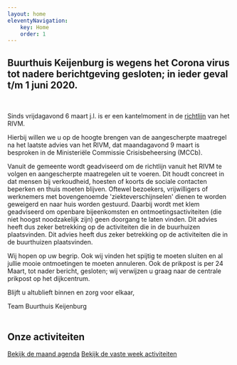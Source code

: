 ```yaml
---
layout: home
eleventyNavigation:
    key: Home
    order: 1
---
```


<h2 class="text-center" style="margin-bottom: 3rem;">
   Buurthuis Keijenburg is wegens het Corona virus tot nadere berichtgeving gesloten; in ieder geval t/m 1 juni 2020.
</h2>

<div style="margin-bottom: 3rem;">
<p>Sinds vrijdagavond 6 maart j.l. is er een kantelmoment in de <a href="https://www.rivm.nl/nieuws/covid-19-nieuwe-aanwijzing-voor-inwoners-noord-brabant">richtlijn</a> van het RIVM.</p>

Hierbij willen we u op de hoogte brengen van de aangescherpte maatregel na het laatste advies van het RIVM, dat maandagavond 9 maart is besproken in de Ministeriële Commissie Crisisbeheersing (MCCb).

Vanuit de gemeente wordt geadviseerd om de richtlijn vanuit het RIVM te volgen en aangescherpte maatregelen uit te voeren. Dit houdt concreet in dat mensen bij verkoudheid, hoesten of koorts de sociale contacten beperken en thuis moeten blijven. Oftewel bezoekers, vrijwilligers of werknemers met bovengenoemde
'ziekteverschijnselen' dienen te worden geweigerd en naar huis worden gestuurd. Daarbij wordt met klem geadviseerd om openbare bijeenkomsten en ontmoetingsactiviteiten (die niet hoogst noodzakelijk zijn) geen doorgang te laten vinden. Dit advies heeft dus zeker betrekking op de activiteiten die in de buurhuizen plaatsvinden. Dit advies heeft dus zeker betrekking op de activiteiten die in de buurthuizen
plaatsvinden.

Wij hopen op uw begrip. Ook wij vinden het spijtig te moeten sluiten en al jullie mooie ontmoetingen te moeten annuleren.
Ook de prikpost is per 24 Maart, tot nader bericht, gesloten; wij verwijzen u graag naar de centrale prikpost op het dijkcentrum.

Blijft u altublieft binnen en zorg voor elkaar,

Team Buurthuis Keijenburg
</div>

<h2 class="text-center">Onze activiteiten</h2>

<div class="text-center">
    <a href="{{ "/" | url }}activiteiten/agenda" class="btn">Bekijk de maand agenda</a> 
    <a href="{{ "/" | url }}activiteiten/vaste-activiteiten" class="btn">Bekijk de vaste week activiteiten</a>
</div>
